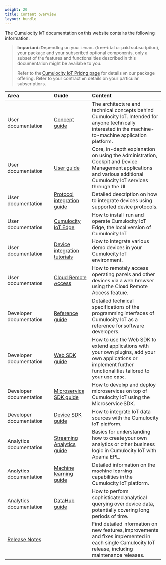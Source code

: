 ```yaml
---
weight: 20
title: Content overview
layout: bundle
---
```


The Cumulocity IoT documentation on this website contains the following information.

>**Important:** Depending on your tenant (free-trial or paid subscription), your package and your subscribed optional components, only a subset of the features and functionalities described in this documentation might be available to you. 
>
>Refer to the [Cumulocity IoT Pricing page](https://www.softwareag.cloud/site/pricing/cumulocity-iot.html#/) for details on our package offering. Refer to your contract on details on your particular subscriptions.


<table>
<col width = 150>
<thead>
<tr>
<th align="left">Area</th>
<th align="left">Guide</th>
<th align="left">Content</th>
</tr>
</thead>

<tbody>
<tr>
<td align="left">User documentation</td>
<td align="left"><a href="/concepts/introduction/">Concept guide</a></td>
<td align="left">The architecture and technical concepts behind Cumulocity IoT. Intended for anyone technically interested in the machine-to-machine application platform.</td>
</tr>

<tr>
<td align="left">User documentation</td>
<td align="left"><a href="/users-guide/getting-started/">User guide</a></td>
<td align="left">Core, in-depth explanation on using the Administration, Cockpit and Device Management applications and various additional Cumulocity IoT services through the UI.</td>
</tr>

<tr>
<td align="left">User documentation</td>
<td align="left"><a href="/protocol-integration/overview">Protocol integration guide</a></td>
<td align="left">Detailed description on how to integrate devices using supported device protocols.</td>
</tr>

<tr>
<td align="left">User documentation</td>
<td align="left"><a href="/edge/overview/">Cumulocity IoT Edge</a></td>
<td align="left">How to install, run and operate Cumulocity IoT Edge, the local version of Cumulocity IoT.</td>
</tr>

<tr>
<td align="left">User documentation</td>
<td align="left"><a href="/device-tutorials/tutorials-introduction/">Device integration tutorials</a></td>
<td align="left">How to integrate various demo devices in your Cumulocity IoT environment.</td> 
</tr>

<tr>
<td align="left">User documentation</td>
<td align="left"><a href="/cloud-remote-access/cra-general-aspects/">Cloud Remote Access</a></td>
<td align="left">How to remotely access operating panels and other devices via a web browser using the Cloud Remote Access feature.</td> 
</tr>

<tr>
<td align="left">Developer documentation</td>
<td align="left"><a href="/reference/rest-implementation/">Reference guide</a></td>
<td align="left">Detailed technical specifications of the programming interfaces of Cumulocity IoT as a reference for software developers.</td>
</tr>

<tr>
<td align="left">Developer documentation</td>
<td align="left"><a href="/web/introduction/">Web SDK guide</a></td>
<td align="left">How to use the Web SDK to extend applications with your own plugins, add your own applications or implement further functionalities tailored to your use case.</td>
</tr>

<tr>
<td align="left">Developer documentation</td>
<td align="left"><a href="/microservice-sdk/introduction/">Microservice SDK guide</a></td>
<td align="left">How to develop and deploy microservices on top of Cumulocity IoT using the Microservice SDK.</td>
</tr>

<tr>
<td align="left">Developer documentation</td>
<td align="left"><a href="/device-sdk/introduction/">Device SDK guide</a></td>
<td align="left">How to integrate IoT data sources with the Cumulocity IoT platform.</td>
</tr>

<tr>
<td align="left">Analytics documentation</td>
<td align="left"><a href="/apama/overview-analytics/">Streaming Analytics guide</a></td>
<td align="left">Basics for understanding how to create your own analytics or other business logic in Cumulocity IoT with Apama EPL.</td>
</tr>

<tr>
<td align="left">Analytics documentation</td>
<td align="left"><a href="/predictive-analytics/introduction/">Machine learning guide</a></td>
<td align="left">Detailed information on the machine learning capabilities in the Cumulocity IoT platform.</td>
</tr>

<tr>
<td align="left">Analytics documentation</td>
<td align="left"><a href="/datahub/datahub-overview/">DataHub guide</a></td>
<td align="left">How to perform sophisticated analytical querying over device data, potentially covering long periods of time.</td>
</tr>
<tr>
<td align="left"><a href="/release-notes/overview/">Release Notes</a></td>
<td align="left"></td>
<td align="left">Find detailed information on new features, improvements and fixes implemented in each single Cumulocity IoT release, including maintenance releases.</td>
</tr>
</tbody>
</table>
